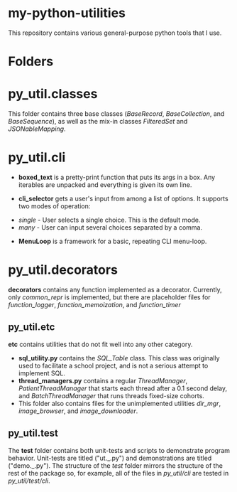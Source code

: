 # my-python-utilities

This repository contains various general-purpose python tools that I use.


# Folders

# py_util.classes

This folder contains three base classes (_BaseRecord_, _BaseCollection_, and _BaseSequence_), as well as the mix-in classes _FilteredSet_ and _JSONableMapping_.

# py_util.cli

* __boxed\_text__ is a pretty-print function that puts its args in a box.  Any iterables are unpacked and everything is given its own line.

* __cli\_selector__ gets a user's input from among a list of options.  It supports two modes of operation:
 - _single_ - User selects a single choice.  This is the default mode.
 - _many_ - User can input several choices separated by a comma.

*  __MenuLoop__ is a framework for a basic, repeating CLI menu-loop.

# py_util.decorators

**decorators** contains any function implemented as a decorator.  Currently, only _common\_repr_ is implemented, but there are placeholder files for _function\_logger_, _function\_memoization_, and _function\_timer_

## py_util.etc
**etc** contains utilities that do not fit well into any other category.

* **sql_utility.py** contains the *SQL\_Table* class.  This class was originally used to facilitate a school project, and is not a serious attempt to implement SQL.
* **thread_managers.py** contains a regular _ThreadManager_, _PatientThreadManager_ that starts each thread after a 0.1 second delay, and _BatchThreadManager_ that runs threads fixed-size cohorts.
* This folder also contains files for the unimplemented utilities *dir\_mgr*, *image\_browser*, and *image\_downloader*.

## py_util.test

The **test** folder contains both unit-tests and scripts to demonstrate program behavior.  Unit-tests are titled ("ut.\_.py") and demonstrations are titled ("demo.\_.py").  The structure of the *test* folder mirrors the structure of the rest of the package so, for example, all of the files in *py\_util/cli* are tested in *py\_util/test/cli*.
